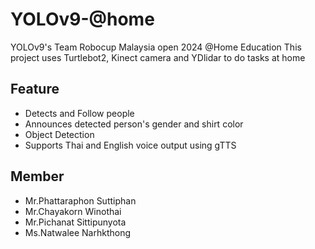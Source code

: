 # YOLOv9-@home 
YOLOv9's Team Robocup Malaysia open 2024 @Home Education
This project uses Turtlebot2, Kinect camera and YDlidar to do tasks at home
## Feature
- Detects and Follow people
- Announces detected person's gender and shirt color
- Object Detection
- Supports Thai and English voice output using gTTS
## Member
- Mr.Phattaraphon Suttiphan
- Mr.Chayakorn Winothai
- Mr.Pichanat Sittipunyota
- Ms.Natwalee Narhkthong
  
